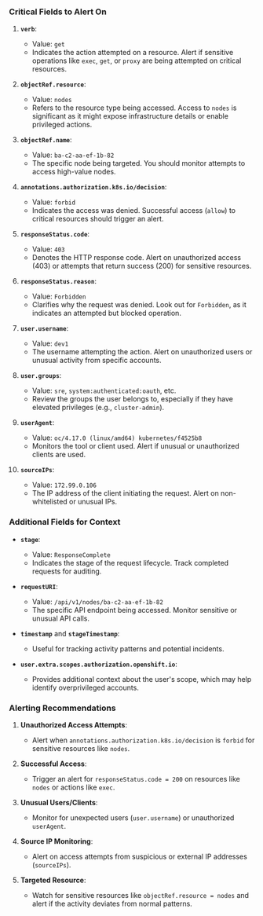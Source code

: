 ### **Critical Fields to Alert On**
1. **`verb`**:  
   - Value: `get`  
   - Indicates the action attempted on a resource. Alert if sensitive operations like `exec`, `get`, or `proxy` are being attempted on critical resources.

2. **`objectRef.resource`**:  
   - Value: `nodes`  
   - Refers to the resource type being accessed. Access to `nodes` is significant as it might expose infrastructure details or enable privileged actions.

3. **`objectRef.name`**:  
   - Value: `ba-c2-aa-ef-1b-82`  
   - The specific node being targeted. You should monitor attempts to access high-value nodes.

4. **`annotations.authorization.k8s.io/decision`**:  
   - Value: `forbid`  
   - Indicates the access was denied. Successful access (`allow`) to critical resources should trigger an alert.

5. **`responseStatus.code`**:  
   - Value: `403`  
   - Denotes the HTTP response code. Alert on unauthorized access (403) or attempts that return success (200) for sensitive resources.

6. **`responseStatus.reason`**:  
   - Value: `Forbidden`  
   - Clarifies why the request was denied. Look out for `Forbidden`, as it indicates an attempted but blocked operation.

7. **`user.username`**:  
   - Value: `dev1`  
   - The username attempting the action. Alert on unauthorized users or unusual activity from specific accounts.

8. **`user.groups`**:  
   - Value: `sre`, `system:authenticated:oauth`, etc.  
   - Review the groups the user belongs to, especially if they have elevated privileges (e.g., `cluster-admin`).

9. **`userAgent`**:  
   - Value: `oc/4.17.0 (linux/amd64) kubernetes/f4525b8`  
   - Monitors the tool or client used. Alert if unusual or unauthorized clients are used.

10. **`sourceIPs`**:  
    - Value: `172.99.0.106`  
    - The IP address of the client initiating the request. Alert on non-whitelisted or unusual IPs.

### **Additional Fields for Context**
- **`stage`**:  
  - Value: `ResponseComplete`  
  - Indicates the stage of the request lifecycle. Track completed requests for auditing.

- **`requestURI`**:  
  - Value: `/api/v1/nodes/ba-c2-aa-ef-1b-82`  
  - The specific API endpoint being accessed. Monitor sensitive or unusual API calls.

- **`timestamp`** and **`stageTimestamp`**:  
  - Useful for tracking activity patterns and potential incidents.

- **`user.extra.scopes.authorization.openshift.io`**:  
  - Provides additional context about the user's scope, which may help identify overprivileged accounts.

### **Alerting Recommendations**
1. **Unauthorized Access Attempts**:
   - Alert when `annotations.authorization.k8s.io/decision` is `forbid` for sensitive resources like `nodes`.

2. **Successful Access**:
   - Trigger an alert for `responseStatus.code = 200` on resources like `nodes` or actions like `exec`.

3. **Unusual Users/Clients**:
   - Monitor for unexpected users (`user.username`) or unauthorized `userAgent`.

4. **Source IP Monitoring**:
   - Alert on access attempts from suspicious or external IP addresses (`sourceIPs`).

5. **Targeted Resource**:
   - Watch for sensitive resources like `objectRef.resource = nodes` and alert if the activity deviates from normal patterns.

